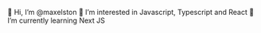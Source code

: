 👋 Hi, I’m @maxelston
👀 I’m interested in Javascript, Typescript and React
🌱 I’m currently learning Next JS
